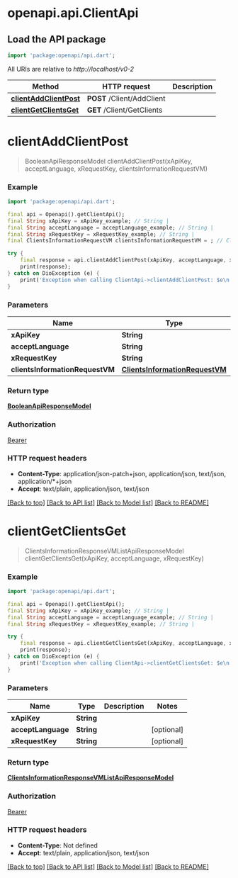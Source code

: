 # openapi.api.ClientApi

## Load the API package
```dart
import 'package:openapi/api.dart';
```

All URIs are relative to *http://localhost/v0-2*

Method | HTTP request | Description
------------- | ------------- | -------------
[**clientAddClientPost**](ClientApi.md#clientaddclientpost) | **POST** /Client/AddClient | 
[**clientGetClientsGet**](ClientApi.md#clientgetclientsget) | **GET** /Client/GetClients | 


# **clientAddClientPost**
> BooleanApiResponseModel clientAddClientPost(xApiKey, acceptLanguage, xRequestKey, clientsInformationRequestVM)



### Example
```dart
import 'package:openapi/api.dart';

final api = Openapi().getClientApi();
final String xApiKey = xApiKey_example; // String | 
final String acceptLanguage = acceptLanguage_example; // String | 
final String xRequestKey = xRequestKey_example; // String | 
final ClientsInformationRequestVM clientsInformationRequestVM = ; // ClientsInformationRequestVM | 

try {
    final response = api.clientAddClientPost(xApiKey, acceptLanguage, xRequestKey, clientsInformationRequestVM);
    print(response);
} catch on DioException (e) {
    print('Exception when calling ClientApi->clientAddClientPost: $e\n');
}
```

### Parameters

Name | Type | Description  | Notes
------------- | ------------- | ------------- | -------------
 **xApiKey** | **String**|  | 
 **acceptLanguage** | **String**|  | [optional] 
 **xRequestKey** | **String**|  | [optional] 
 **clientsInformationRequestVM** | [**ClientsInformationRequestVM**](ClientsInformationRequestVM.md)|  | [optional] 

### Return type

[**BooleanApiResponseModel**](BooleanApiResponseModel.md)

### Authorization

[Bearer](../README.md#Bearer)

### HTTP request headers

 - **Content-Type**: application/json-patch+json, application/json, text/json, application/*+json
 - **Accept**: text/plain, application/json, text/json

[[Back to top]](#) [[Back to API list]](../README.md#documentation-for-api-endpoints) [[Back to Model list]](../README.md#documentation-for-models) [[Back to README]](../README.md)

# **clientGetClientsGet**
> ClientsInformationResponseVMListApiResponseModel clientGetClientsGet(xApiKey, acceptLanguage, xRequestKey)



### Example
```dart
import 'package:openapi/api.dart';

final api = Openapi().getClientApi();
final String xApiKey = xApiKey_example; // String | 
final String acceptLanguage = acceptLanguage_example; // String | 
final String xRequestKey = xRequestKey_example; // String | 

try {
    final response = api.clientGetClientsGet(xApiKey, acceptLanguage, xRequestKey);
    print(response);
} catch on DioException (e) {
    print('Exception when calling ClientApi->clientGetClientsGet: $e\n');
}
```

### Parameters

Name | Type | Description  | Notes
------------- | ------------- | ------------- | -------------
 **xApiKey** | **String**|  | 
 **acceptLanguage** | **String**|  | [optional] 
 **xRequestKey** | **String**|  | [optional] 

### Return type

[**ClientsInformationResponseVMListApiResponseModel**](ClientsInformationResponseVMListApiResponseModel.md)

### Authorization

[Bearer](../README.md#Bearer)

### HTTP request headers

 - **Content-Type**: Not defined
 - **Accept**: text/plain, application/json, text/json

[[Back to top]](#) [[Back to API list]](../README.md#documentation-for-api-endpoints) [[Back to Model list]](../README.md#documentation-for-models) [[Back to README]](../README.md)

